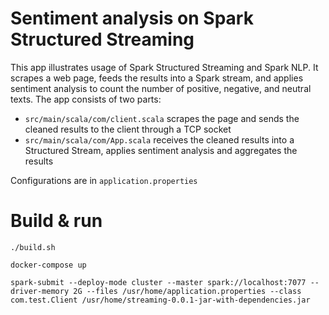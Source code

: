 # Sentiment analysis on Spark Structured Streaming

This app illustrates usage of Spark Structured Streaming and Spark NLP. It scrapes a web page, feeds the results into a Spark stream, and applies sentiment analysis to count the number of positive, negative, and neutral texts.
The app consists of two parts:
- `src/main/scala/com/client.scala` scrapes the page and sends the cleaned results to the client through a TCP socket
- `src/main/scala/com/App.scala` receives the cleaned results into a Structured Stream, applies sentiment analysis and aggregates the results

Configurations are in `application.properties`

# Build & run

```
./build.sh

docker-compose up

spark-submit --deploy-mode cluster --master spark://localhost:7077 --driver-memory 2G --files /usr/home/application.properties --class com.test.Client /usr/home/streaming-0.0.1-jar-with-dependencies.jar
```


